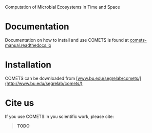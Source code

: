 Computation of Microbial Ecosystems in Time and Space 

# Documentation
Documentation on how to install and use COMETS is found at [comets-manual.readthedocs.io](https://comets-manual.readthedocs.io/en/latest/)

# Installation
COMETS can be downloaded from [www.bu.edu/segrelab/comets/](http://www.bu.edu/segrelab/comets/)

# Cite us
If you use COMETS in you scientific work, please cite:
>**TODO**

